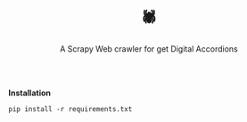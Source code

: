<h1 align="center"> 🕷 </h1>
<p align="center"> A Scrapy Web crawler for get Digital Accordions </p>

<br/>
<br/>


**Installation**
```
pip install -r requirements.txt
```
